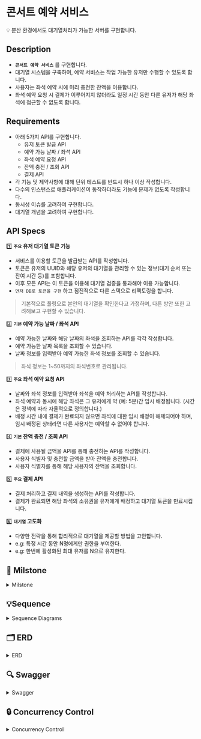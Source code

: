 # 콘서트 예약 서비스

<aside>
💡 분산 환경에서도 대기열처리가 가능한 서버를 구현합니다.

## Description

- **`콘서트 예약 서비스`** 를 구현합니다.
- 대기열 시스템을 구축하여, 예약 서비스는 작업 가능한 유저만 수행할 수 있도록 합니다.
- 사용자는 좌석 예약 시에 미리 충전한 잔액을 이용합니다.
- 좌석 예약 요청 시 결제가 이루어지지 않더라도 일정 시간 동안 다른 유저가 해당 좌석에 접근할 수 없도록 합니다.

## Requirements

- 아래 5가지 API를 구현합니다.
    - 유저 토큰 발급 API
    - 예약 가능 날짜 / 좌석 API
    - 좌석 예약 요청 API
    - 잔액 충전 / 조회 API
    - 결제 API
- 각 기능 및 제약사항에 대해 단위 테스트를 반드시 하나 이상 작성합니다.
- 다수의 인스턴스로 애플리케이션이 동작하더라도 기능에 문제가 없도록 작성합니다.
- 동시성 이슈를 고려하여 구현합니다.
- 대기열 개념을 고려하여 구현합니다.

## API Specs

1️⃣ **`주요` 유저 대기열 토큰 기능**

- 서비스를 이용할 토큰을 발급받는 API를 작성합니다.
- 토큰은 유저의 UUID와 해당 유저의 대기열을 관리할 수 있는 정보(대기 순서 또는 잔여 시간 등)를 포함합니다.
- 이후 모든 API는 이 토큰을 이용해 대기열 검증을 통과해야 이용 가능합니다. 
- `먼저 DB로 토큰을 구현` 하고 점진적으로 다른 스택으로 리팩토링을 합니다.

> 기본적으로 폴링으로 본인의 대기열을 확인한다고 가정하며, 다른 방안 또한 고려해보고 구현할 수 있습니다.

2️⃣ **`기본` 예약 가능 날짜 / 좌석 API**

- 예약 가능한 날짜와 해당 날짜의 좌석을 조회하는 API를 각각 작성합니다.
- 예약 가능한 날짜 목록을 조회할 수 있습니다.
- 날짜 정보를 입력받아 예약 가능한 좌석 정보를 조회할 수 있습니다.

> 좌석 정보는 1~50까지의 좌석번호로 관리됩니다.

3️⃣ **`주요` 좌석 예약 요청 API**

- 날짜와 좌석 정보를 입력받아 좌석을 예약 처리하는 API를 작성합니다.
- 좌석 예약과 동시에 해당 좌석은 그 유저에게 약 (예: 5분)간 임시 배정됩니다. (시간은 정책에 따라 자율적으로 정의합니다.)
- 배정 시간 내에 결제가 완료되지 않으면 좌석에 대한 임시 배정이 해제되어야 하며, 임시 배정된 상태라면 다른 사용자는 예약할 수 없어야 합니다.

4️⃣ **`기본` 잔액 충전 / 조회 API**

- 결제에 사용될 금액을 API를 통해 충전하는 API를 작성합니다.
- 사용자 식별자 및 충전할 금액을 받아 잔액을 충전합니다.
- 사용자 식별자를 통해 해당 사용자의 잔액을 조회합니다.

5️⃣ **`주요` 결제 API**

- 결제 처리하고 결제 내역을 생성하는 API를 작성합니다.
- 결제가 완료되면 해당 좌석의 소유권을 유저에게 배정하고 대기열 토큰을 만료시킵니다.

6️⃣ **`대기열` 고도화**

- 다양한 전략을 통해 합리적으로 대기열을 제공할 방법을 고안합니다.
- e.g: 특정 시간 동안 N명에게만 권한을 부여한다.
- e.g: 한번에 활성화된 최대 유저를 N으로 유지한다.

</aside>

## 📅 Milstone

<details>
<summary> Milstone</summary>



```mermaid
    gantt
    title 콘서트 예약 서비스 개발 마일스톤 ( TDD 기반 )
    tickInterval 1day
    dateFormat YYYY-MM-DD
    axisFormat %Y-%m-%d
    todayMarker off
    excludes Sun
    
    section 1주차: 계획 및 설계
    요구사항 분석                      :des1, 2024-07-01, 1d
    시퀀스 다이어그램 작성             :des2, 2024-07-02, 0.5d
    ERD 작성                           :des3, 2024-07-02, 0.5d
    Mock API 생성                      :des4, 2024-07-03, 0.5d
    테스트 코드 작성                   :des5, 2024-07-03, 0.5d
    README 작성                        :des6, 2024-07-04, 0.5d
    과제 제출                          :des7, 2024-07-04, 0.5d
    도메인 모델링                      :des8, 2024-07-05, 1d
    네트워킹                           :net1, 2024-07-06, 1d
    
    section 2주차: 기능 개발
    토큰 발급 API 개발 (TDD)                 :dev1, 2024-07-08, 0.5d
    대기열 조회 API 개발 (TDD)               :dev2, 2024-07-08, 0.5d
    통합 테스트 작성               :dev2, 2024-07-08, 0.5d
    예약 가능 날짜 조회 API 개발 (TDD)        :dev3, 2024-07-09, 0.5d
    예약 가능 좌석 조회 API 개발 (TDD)        :dev4, 2024-07-09, 0.5d
    좌석 예약 API 개발 (TDD)                :dev5, 2024-07-09, 0.5d
    통합 테스트 작성               :dev2, 2024-07-09, 0.5d
    잔액 충전 API 개발 (TDD)                :dev6, 2024-07-10, 0.5d
    잔액 조회 API 개발 (TDD)                :dev7, 2024-07-10, 0.5d
    통합 테스트 작성               :dev2, 2024-07-10, 0.5d
    결제 API 개발 (TDD)                     :dev8, 2024-07-11, 0.5d
    통합 테스트 작성               :dev2, 2024-07-11, 0.5d
    과제 제출                           :dev9, 2024-07-11, 0.5d
    회고 및 리팩토링을 위한 분석            :dev9, 2024-07-12, 0.5d
    네트워킹                           :net2, 2024-07-13, 1d
    
    section 3주차: 리팩토링 및 고도화
    코드 리팩토링 시작                  :ref1, 2024-07-15, 1d
    발제 내용 리팩토링                     :ref2, 2024-07-16, 1d
    발제 내용 리팩토링                      :ref3, 2024-07-17, 1d
    발제 내용 리팩토링                    :ref4, 2024-07-18, 0.5d
    발제 내용 리팩토링                    :ref5, 2024-07-18, 0.5d
    과제 제출                  :ref6, 2024-07-19, 1d
    네트워킹                           :net3, 2024-07-20, 1d
```
</details>

## 💡Sequence
<details>
<summary> Sequence Diagrams</summary>

</Br>

<details>
<summary> 토큰 발급 API (POST)</summary>

### 토큰 발급 API (POST)
> 대기열 토큰 발급
```mermaid
sequenceDiagram
autonumber
actor User
    User->>대기열: 대기열 토큰 요청
    break 발급 불가(이미 존재)
    대기열-->>User: 발급 불가
    end
    대기열-->>User: 토큰 반환
```
</details>

<details>
<summary> 대기열 상태 확인 API (GET)</summary>

### 대기열 상태 확인 API (GET)
> 대기열 상태 확인
```mermaid
sequenceDiagram
autonumber
actor User
    loop 폴링
        User->>대기열: 대기열 상태 확인
        %% 대기열->>토큰:토큰 검증
        break 대기열 검증 실패
        대기열-->>User: 대기열 검증 실패
        end
        %% 대기열->>대기열: 상태 확인
        %% 대기열-->>대기열: 상태 반환
        대기열-->>User: 대기열 상태 응답
        
    end
```
</details>

<details>
<summary> 예약 가능 날짜 조회 API (GET)</summary>

### 예약 가능 날짜 조회 API (GET)
> 예약 가능 좌석 조회
```mermaid
sequenceDiagram
autonumber
actor User
    User->>대기열: 대기열 검증
    break 대기열 검증 실패
    대기열-->>User: 대기열 검증 실패
    end
    대기열->>콘서트스케쥴: 예약 가능 날짜 요청
    콘서트스케쥴-->>User: 예약 가능 날짜 제공
```
</details>

<details>
<summary> 예약 가능 좌석 조회 API (GET)</summary>

### 예약 가능 좌석 조회 API (GET)
> 예약 가능 좌석 조회
```mermaid
sequenceDiagram
autonumber
actor User
    User->>대기열: 대기열 검증
        break 대기열 검증 실패
        대기열-->>User: 대기열 검증 실패
        end
    대기열->>좌석: 예약 가능 좌석 요청
    좌석-->>User: 예약 가능 좌석 제공
```
</details>

<details>
<summary> 잔액 충전 API (POST)</summary>

### 잔액 충전 API (POST)
> 예약 가능 좌석 조회 요청
```mermaid
sequenceDiagram
autonumber
actor User
    User->>캐시: 캐시 충전 요청
    캐시-->>User: 캐시 충전 성공
```
</details>

<details>
<summary> 잔액 조회 API (GET)</summary>

### 잔액 조회 API (GET)
> 예약 가능 좌석 조회
```mermaid
sequenceDiagram
autonumber
actor User
    User->>캐시: 캐시 잔액 조회
    캐시-->>User: 캐시 잔액
```
</details>

<details>
<summary> 좌석 예약 API (POST)</summary>

### 좌석 예약 API (POST)
> 좌석 예약 요청
```mermaid
sequenceDiagram
autonumber
actor User
    User->>대기열: 대기열 검증
        break 대기열 검증 실패
        대기열-->>User: 대기열 검증 실패
        end
    대기열->>좌석: 좌석 활성 상태 변경
    좌석->>좌석 예약: 좌석 예약 정보 생성
    좌석 예약-->>좌석: 예약 성공
    좌석-->>User: 예약 성공
```
</details>

<details>
<summary> 결제 API (POST)</summary>

### 결제 API (POST)
> 결제
```mermaid
sequenceDiagram
    autonumber
    actor User

    User->>결제: 결제 요청
    결제->>좌석 예약: 좌석 점유 검증
    break 검증 실패
        좌석 예약-->>결제: 검증 실패
        결제-->>User: 검증 실패
    end
    좌석 예약-->>결제: 예약 정보 반환
    결제->>캐시: 캐시 잔액 확인
    캐시-->>결제: 잔액 정보

    alt 잔액 부족
    결제-->>User: 잔액 부족

    %% User->>결제: 캐시 충전 요청
    %% 결제->>캐시: 캐시 충전 처리
    %% 캐시-->>결제: 충전 완료
    %% 결제-->>User: 캐시 충전 확인
        
    else 잔액 충분
        결제->>캐시: 캐시 차감
        캐시-->>결제: 캐시 차감 완료
        결제->>결제: 결제 내역 생성
        결제->>좌석 예약: 좌석 예약 상태 변경
        좌석 예약->>대기열: 대기열 토큰 만료
        좌석 예약-->>결제: 예약 완료
        결제-->>User: 예약 완료
    end
```
</details>

<details>
<summary> BACKGROUND-A</summary>

### BACKGROUND-A
> 대기열 만료 처리
```mermaid
sequenceDiagram
    autonumber
    loop
    백그라운드->>대기열: 활성 상태 레코드 만료 감시 및 처리
    end
```
</details>

<details>
<summary> BACKGROUND-B</summary>

### BACKGROUND-B
> 좌석 예약 만료 처리
```mermaid
sequenceDiagram
    autonumber
    loop
    백그라운드->>좌석 예약: 좌석 예약 시간 만료 감시 및 처리
    end
```
</details>

</details>



## 🗂️ ERD

<details>
<summary> ERD</summary>



```mermaid
erDiagram
    %% 사용자 테이블
    USER {
        bigint ID
        string name
        date created_at
        date updated_at
        date deleted_at
        
    }


    %% 포인트 관련 테이블
    CASH {
        bigint ID PK
        bigint userID
        bigint balance
        date created_at
        date updated_at
        date deleted_at
    }

    CASH_HISTORY {
        bigint ID PK
        bigint userID
        bigint amount
        string description
        date created_at
    }

        WAITING_QUEUE {
        bigint ID PK
        bigint userID UK
        string status "ENUM"
        date created_at
        date expired_at "활성 상태 변경시 생성"
    }

    %% 콘서트 관련 테이블
    CONCERT {
        bigint ID PK
        string name
        date created_at
        date updated_at
        date deleted_at
    }

    CONCERT_SCHEDULE {
        bigint ID PK 
        bigint concertID FK
        int totalSeats
        int reservedSeats
        date open_at
        date close_at
        date booking_start_at
        date booking_end_at
        date created_at
        date updated_at
        date deleted_at
    }

    %% 좌석 관련 테이블
    SEAT {
        bigint ID PK
        bigint concert_scheduleID FK
        string seatNumber
        bool isActive
        int price
        date created_at
        date updated_at
        date deleted_at
    }

    SEAT_RESERVATION {
        bigint ID PK
        bigint seatID
        bigint userID
        string status "ENUM"
        date created_at
        date updated_at
        date deleted_at
    }

    PAYMENT {
        bigint ID PK
        bigint userID
        string seatNumber
        string concertName
        date openDate
        date closeDate
        bigint totalAmount
        string status "ENUM"
        date created_at
        date updated_at
        date deleted_at
    }

        %% 관계 정의 (간접 참조)
    %%USER ||..o{ PAYMENT : ""


    %%USER ||..o{ WAITING_QUEUE : ""


    CONCERT ||--o{ CONCERT_SCHEDULE : ""


    CONCERT_SCHEDULE ||--o{ SEAT : ""


    %%SEAT ||..o{ SEAT_RESERVATION : ""


    %%USER ||..o{ SEAT_RESERVATION : ""

```
</details>


<!-- ## API

<details>
<summary>🔍 API Documentation</summary>

### API 명세서

#### 1. 유저 토큰 발급

- **경로**: `POST /queue/issue`
- **설명**: 대기열 토큰을 발급받습니다.
- **Request**:
    - **Body**
        - `userId`: `string` - 사용자 ID
- **Response**:
    - **200 OK**:
        ```json
        {
          "success": true,
          "data": {
            "token": "queue-uuid",
            "status": "pending"
          }
        }
        ```
    - **400 Bad Request**: `userId`가 유효하지 않을 때
        ```json
        {
          "success": false,
          "message": "Invalid userId"
        }
        ```

#### 2. 예약 가능 날짜 조회

- **경로**: `GET /concert/available-dates`
- **설명**: 예약 가능한 날짜 목록을 조회합니다.
- **Request**: 
    - **Headers**
        - `queue-token`: `string` - 대기열 토큰
- **Response**:
    - **200 OK**:
        ```json
        {
          "success": true,
          "data": [
            {
              "id": 1,
              "totalSeats": 50,
              "reservedSeats": 38,
              "open_at": "2024-01-01T00:00:00",
              "close_at": "2024-01-01T00:00:00"
            },
            {
              "id": 2,
              "totalSeats": 50,
              "reservedSeats": 48,
              "open_at": "2024-01-03T00:00:00",
              "close_at": "2024-01-03T00:00:00"
            }
          ]
        }
        ```
    - **401 Unauthorized**: 큐 토큰이 없거나 유효하지 않을 때
        ```json
        {
          "success": false,
          "message": "Unauthorized"
        }
        ```

#### 3. 예약 가능 좌석 조회

- **경로**: `GET /concert/available-seats`
- **설명**: 특정 콘서트 일정에 예약 가능한 좌석 목록을 조회합니다.
- **Request**:
    - **Headers**
        - `queue-token`: `string` - 대기열 토큰
    - **Query Parameters**
        - `concertScheduleId`: `number` - 콘서트 일정 ID
- **Response**:
    - **200 OK**:
        ```json
        {
          "success": true,
          "data": [
            {
              "id": 1,
              "seatNumber": "1",
              "price": 1000
            },
            {
              "id": 2,
              "seatNumber": "50",
              "price": 5000
            }
          ]
        }
        ```
    - **400 Bad Request**: `concertScheduleId`가 유효하지 않을 때
        ```json
        {
          "success": false,
          "message": "Invalid concertScheduleId"
        }
        ```
    - **401 Unauthorized**: 큐 토큰이 없거나 유효하지 않을 때
        ```json
        {
          "success": false,
          "message": "Unauthorized"
        }
        ```

#### 4. 좌석 예약 요청

- **경로**: `POST /reservation`
- **설명**: 좌석 예약을 요청합니다.
- **Request**:
    - **Headers**
        - `queue-token`: `string` - 대기열 토큰
    - **Body**
        - `seatId`: `number` - 좌석 ID
- **Response**:
    - **200 OK**:
        ```json
        {
          "success": true,
          "data": {
            "id": 1,
            "seat": {
              "id": 1,
              "isActive": false,
              "seatNumber": 1
            },
            "status": "PENDING",
            "created_at": "2024-01-01T00:00:00"
          }
        }
        ```
    - **400 Bad Request**: `seatId`가 유효하지 않을 때
        ```json
        {
          "success": false,
          "message": "Invalid seatId"
        }
        ```
    - **401 Unauthorized**: 큐 토큰이 없거나 유효하지 않을 때
        ```json
        {
          "success": false,
          "message": "Unauthorized"
        }
        ```

#### 5. 잔액 충전

- **경로**: `POST /user/charge`
- **설명**: 유저의 포인트를 충전합니다.
- **Request**:
    - **Body**
        - `amount`: `number` - 충전할 금액
        - `userId`: `string` - 사용자 ID
- **Response**:
    - **200 OK**:
        ```json
        {
          "success": true,
          "data": {
            "balance": 1000
          }
        }
        ```
    - **400 Bad Request**: `amount`나 `userId`가 유효하지 않을 때
        ```json
        {
          "success": false,
          "message": "Invalid amount or userId"
        }
        ```

#### 6. 잔액 조회

- **경로**: `GET /user/check`
- **설명**: 유저의 포인트 잔액을 조회합니다.
- **Request**:
    - **Query Parameters**
        - `userId`: `string` - 사용자 ID
- **Response**:
    - **200 OK**:
        ```json
        {
          "success": true,
          "data": {
            "balance": 1000
          }
        }
        ```
    - **400 Bad Request**: `userId`가 유효하지 않을 때
        ```json
        {
          "success": false,
          "message": "Invalid userId"
        }
        ```

#### 7. 결제 요청

- **경로**: `POST /payment`
- **설명**: 결제를 요청합니다.
- **Request**:
    - **Headers**
        - `queue-token`: `string` - 대기열 토큰
    - **Body**
        - `seatId`: `number` - 좌석 ID
- **Response**:
    - **200 OK**:
        ```json
        {
          "success": true,
          "data": {
            "seatNumber": 1,
            "concertName": 1,
            "openDate": "2024-01-01T00:00:00",
            "closeDate": "2024-01-01T00:00:00",
            "totalAmount": 1000,
            "status": "PENDING"
          }
        }
        ```
    - **400 Bad Request**: `seatId`가 유효하지 않을 때
        ```json
        {
          "success": false,
          "message": "Invalid seatId"
        }
        ```
    - **401 Unauthorized**: 큐 토큰이 없거나 유효하지 않을 때
        ```json
        {
          "success": false,
          "message": "Unauthorized"
        }
        ```
</details> -->

## 🔍 Swagger

<details>
<summary> Swagger </summary>
<br>

![alt text](image.png)

<br>


![alt text](image-1.png)

<br>


![alt text](image-2.png)

<br>


![alt text](image-3.png)

<br>


![alt text](image-4.png)

<br>


![alt text](image-5.png)

<br>


![alt text](image-6.png)

<br>


![alt text](image-7.png)

</details>

## 🔒 Concurrency Control

<details>
<summary> Concurrency Control </summary>
<br>

# 동시성 제어 방식 비교 및 구현

## 환경
- OS: macOS
- CPU: Apple M3 Pro, 11-core , 14-core GPU
- Memory: 18GB LPDDR5
- Storage: 512GB SSD
- Docker
- ELK
- Grafana
- Prometheus

## 테스트 신뢰성
- 로컬에서 진행되어 테스트 케이스 이외의 요인에 의한 자원 소모가 있습니다.
- 각 테스트 케이스 실행 시 테스트에 필요한 데이터 시딩으로 인해 자원 소모가 있습니다.
- 종합: 모니터링 데이터는 실제 테스트 케이스에 의한 변동값 이외의 요인에 의한 값도 반영되어 있기 때문에 참고용으로만 봐주시기 바랍니다.


## 참고자료 링크
- https://dev.mysql.com/doc/refman/8.4/en/innodb-locking.html
- https://dev.mysql.com/doc/refman/8.4/en/innodb-transaction-model.html
- https://redis.io/topics/internals
- https://redis.io/commands/publish
- https://redis.io/docs/latest/develop/interact/pubsub/
- https://redis.io/topics/distlock
- https://www.rabbitmq.com/documentation.html
- https://kafka.apache.org/documentation/
- https://www.rabbitmq.com/getstarted.html

## 동시성 제어 방식

### 1. Simple Lock
- **설명**: 간단하게 락을 획득하고 릴리즈하는 방식
- **장점**: 구현이 간단하다.
- **단점**: 분산 환경에서 사용이 불가능하고 대용량 트래픽 시 부하가 크다.
<details>
  <summary> 📈 테스트 자료 </summary>

  ### 캐시 사용 , 충전. { 각 실행 수 : 3000 }
  - **스레드를 굴려 DB lock은 걸리지 않는다.**
  <img width="1445" alt="심플락 사용" src="https://github.com/user-attachments/assets/a2a880ab-7370-468c-a206-a35f267f0483">
  <img width="1451" alt="심플락 충전" src="https://github.com/user-attachments/assets/861688d4-8661-4837-93c2-3ba59951bf1d">

  
  - **테스트 소요 시간**

![사용 심플락](https://github.com/user-attachments/assets/06bd9564-842b-44de-be4e-37cc9dc5ff47)
   ![충전 심플락](https://github.com/user-attachments/assets/24fe6d6a-2cc6-43c6-bdb6-8c9779b2a6d5)

</details>

```
가장 간단한 Lock 전략이다.

구현 가능하지만 분산환경에서는 사용할 수 없다.

사용 환경이 모놀리틱하다고 하더라도 만약 단순히 락 획득에 실패하면 '나가' 할 거면 모를까

획득 재시도를 일정 주기마다 한다면 대용량 트래픽이 쏟아질 때 nodejs 같은 싱글 스레드는 더욱 더 성능 이슈가 생길 수밖에 없다.

```



### 2. Spin Lock
- **설명**: 락이 있는지 없는지 계속 확인하며 기다리는 방식
- **장점**: 구현이 간단하다.
- **단점**: 싱글 스레드 환경에서는 성능에 큰 영향을 미치고 이벤트 루프가 블로킹될 수 있다.
```
심플락은 일정 주기마다 재실행했다면 이 스핀락은 스레드를 쉬지 않고 굴리는 락이다. (스레드가 빙빙 돈다고 스핀락이라고 한다더라)

자바 같은 멀티스레드는 어떨지 모르겠지만 nodejs 같은 싱글 스레드는 while로 스레드를 계속 굴리면 이벤트 루프가 블로킹 된다.

실제로 테스트를 해보니 요청이 2개만 동시에 들어가도 서버 전체가 굳어버린다.

첫 번째 요청이 작업을 처리하는 동안 두 번째 요청이 스핀을 돌며 

스레드를 점유해버려서 진행 중이던 요청, 들어오는 요청 모두 블로킹 된다.

이건 테스트 자료가 무의미하다.
```

### 3. Pessimistic Lock (비관적 락)
- **설명**: 트랜잭션이 특정 데이터 항목에 접근할 때 다른 트랜잭션이 접근하지 못하도록 잠그는 방식
- **장점**: 더티 리드 문제가 없다.
- **단점**: 대용량 트래픽 발생시 디비에 부하를 전가시킨다. 시스템 전반에 장애를 야기할 수 있다.

<details>
  <summary> 📈 테스트 자료 </summary>

  ### 캐시 사용 , 충전. { 각 실행 수 : 3000 }

<img width="1175" alt="비관락 사용" src="https://github.com/user-attachments/assets/ef5ab577-5af0-4d40-bbd9-1085efeb6b22">
<img width="1178" alt="비관락 충전" src="https://github.com/user-attachments/assets/6ab1f800-c2c6-4d79-8c65-29cec64ba69c">

  
  
  - ** 테스트 소요 시간  **

![충전 비관락](https://github.com/user-attachments/assets/80c20a4b-233a-46ac-9083-4e0a0ebae2e1)
![사용 비관락](https://github.com/user-attachments/assets/d1ab4b21-9880-4459-804b-06ba6d588271)


  
  </details>
  
```
위 테스트 자료 중 Lock Waits와 Lock Time 차트를 보면 알겠지만 락 경합이 발생한 것을 알 수 있다.

즉 DB락을 직접 이용하는 락이다.

비관적 락이라는 건 구체적인 기능이 아니라 트랜잭션의 접근 방지를 위한 데이터 선점 전략을 표현한 개념이다.

이 개념에 속하는 구체적인 구현 기능들이 배타락, 공유락이라고 보면 될 것 같다.

공유락은 트랜잭션들이 읽기는 가능하지만 쓰기는 불가능하게 한다. (SELECT * FROM sexy WHERE 태환 = 1 FOR SHARE)

보통 데이터 분석이나 보고서 작성 혹은 금융 데이터 등에 사용이 많이 된다.

예를 들어 a와 b의 계좌에서 돈이 오고 가야 하는 경우라면 이 계좌는 트랜잭션이 진행되는 동안 변경되어서는 안 된다.

이때 공유락을 걸어 모두 읽을 수는 있지만 변경되지는 않게 한다.

배타락은 엄격하게 동시성 제어를 해야 할 경우에 사용된다.

동시에 접근하는 트랜잭션들 중 하나의 트랜잭션에게만 접근 권한을 부여한다. (SELECT * FROM sexy WHERE 태환 = 1 FOR UPDATE)

이렇게 하면 트랜잭션은 한 번에 하나씩만 해당 데이터에 접근할 수 있다.

조금 더 이해하기 쉽게 innoDB 엔진이 내부적으로 어떻게 트랜잭션 Lock을 처리하는지를 다음과 같이 풀어보았다.

1. a-tx, b-tx, c-tx, d-tx => 동시에 동일한 좌석 레코드를 점유하기 위해 접근.
2. innoDB 엔진은 먼저 도착한 c-tx(가정)의 요청 lock 정보를 읽고 lock list를 생성한다.
3. lock list에는 요청받은 락 종류와 요청한 c-tx 정보를 담고 c-tx의 상태를 기록한다. => RUNNING
4. 나머지 tx는 lock queue를 생성하여 저장한다.
5. c-tx의 작업이 커밋 또는 롤백되면 innoDB는 lock list에서 c-tx의 상태를 변경하고 큐에서 다음 tx를 꺼내 lock list에 적재시킨다.

innoDB 엔진은 위와 같은 플로우로 배타락을 처리하여 한 번에 하나의 트랜잭션에게만 접근 권한을 부여함으로써 트랜잭션의 일관성과 격리성을 보장한다.

위와 같이 Lock 처리를 우리가 체감하지 못하는 사이에 (물론 대용량 I/O에서는 많이 체감되겠지만) 내부적으로 많은 일이 일어나고 있는데, 그만큼 요청이 많아지면

DB 부하가 많이 생길 수밖에 없다.

운영 서비스의 트래픽이 전체적으로 널널하고 어쩌다 한 번 약간의 스파이크가 생기는, 낙관락으로 처리하기는 조금 버거운 정도라면 충분히 효율적이라고 생각한다.

그러나 대규모 트래픽을 모두 배타락으로 받아버리면 DB에 부하가 몰려 전반적인 서비스 품질이 낮아지고 광범위한 시스템 장애를 초래할 수 있다.
```




### 4. Optimistic Lock (낙관적 락)
- **설명**: 읽기와 쓰기를 자유롭게 허용하지만, 쓰기 시점에 버전 컬럼을 확인해 변경을 감지하는 방식
- **장점**: 디비 락 이라기 보다는 전략으로써 직접적으로 디비에 락을 걸지않아 부하가 적다.
- **단점**: 동시성 문제가 빈번하고 대규모 트래픽일 경우 성능 이슈가 생긴다.

<details>
  <summary> 📈 테스트 자료 </summary>

  ### 캐시 사용 , 충전. { 각 실행 수 : 3000 }


<img width="1177" alt="낙관락 사용" src="https://github.com/user-attachments/assets/f537e0da-797c-4727-942a-eb69019308c8">
<img width="1183" alt="낙관락 충전" src="https://github.com/user-attachments/assets/5febd659-d13a-46b4-a10b-85994a9e4087">


  
  - **테스트 소요 시간**

![사용 낙관락](https://github.com/user-attachments/assets/5bdae2a1-c3a4-4670-a2b0-f6392d4c6912)
![충전 낙관락](https://github.com/user-attachments/assets/970cc1e7-875d-4fbf-9dae-77a0114a2e86)



</details>


```
위 테스트 자료를 보면 한 가지 의문이 생긴다.

'분명 낙관락은 디비 락이 아니라 그냥 전략이라면서 왜 락 경합이 감지된 거지?'

위 의문을 설명하기 전에 간단하게 낙관락의 작동 방식을 알아보자.

낙관락은 기본적으로 버전 컬럼을 이용해 조회 시점의 version과 update 시점의 version을 비교하여 버전이 그대로라면 최종 수정을 한다.

즉 DB 락을 이용하는 게 아니라 전략적으로 lock을 구현하는 것이다.

그럼 이때 DB락을 쓰지 않는데 왜 트랜잭션 경합이 감지된 걸까?

그 이유는 innoDB의 update 처리 방식에 있다.

innoDB는 특정 레코드를 update하기 위해 조건에 맞는 인덱스를 찾아 레코드 락을 걸게 된다.

해당 레코드를 읽은 시점과 update 사이에 값이 변경되면 안 되기 때문인데, 이 때문에 낙관락을 사용할 때 트랜잭션 경합이 감지되는 것이다.

조금 더 풀어서 이야기하면 동시에 여러 트랜잭션이 인덱스를 찾아 접근할 때 먼저 도착한 트랜잭션이 이전 비관락에서 설명했던 것처럼 해당 레코드를 선점하게 되고

나머지 트랜잭션은 앞서 선점한 트랜잭션이 커밋 혹은 롤백하기를 기다리게 되는데 이 때문에 트랜잭션 경합이 그래프나 차트에 감지된 것이다.

이렇게 보면 앞서 설명했던 배타락보다는 잠금 범위가 굉장히 좁기 때문에 상대적으로 리소스가 덜 든다고 느껴진다.

' 어 그럼 비관락 왜씀? 그냥 다 낙관락으로 처리하는 게 짱 아님? '

만약 동시성 이슈가 발생할 가능성이 낮고 있더라도 어쩌다 높지 않은 트래픽이라면 retry 전략과 함께 충분히 효율적으로 처리가 가능할 것이다.

그러나 대용량 트래픽과 동시성 이슈 발생 가능성이 높은 곳에 이렇게 사용하게 되면 결국 CPU 바운드가 발생할 가능성이 높아진다. (트랜잭션 경합까지 겹쳐 지연 시간은 계속 늘어난다.) 

nodejs를 사용하는 입장에서는 위 심플락과 스핀락에서 언급했던 nodejs의 특성으로 인해 더욱 치명적일 수 있으니 충분히 innoDB의 CRUD 메커니즘을 이해하고 상황에 맞게 사용해야 한다.
```
  
### 5. Pub/Sub Lock (Redis)
- **설명**: Redis의 Pub/Sub 기능을 이용해 락을 획득하고 해제하는 방식
- **장점**: 메시지 기반으로 비동기 처리가 가능하다.
- **단점**: Redis Pub/Sub은 전달 성공을 보장하지 않으므로 메시지 손실 가능성이 있다.

<details>
  <summary> 📈 테스트 자료 </summary>

  ### 캐시 사용 , 충전. { 각 실행 수 : 3000 }

<img width="1382" alt="레디스 펍섭 충전" src="https://github.com/user-attachments/assets/a16a7bba-32fb-4a65-b154-fbb1755d5820">




  
  - **테스트 소요 시간**
![사용 펍섭스](https://github.com/user-attachments/assets/e859eaad-40c3-46ce-942f-3874c1411bed)
![충전 펍섭스](https://github.com/user-attachments/assets/e993a073-7986-4edb-8f85-0706a9dab2b9)






</details>

```
Pub/Sub Lock은 레디스의 메시지 발행 기능을 이용해 구현한 락이다.

Redis의 pub/sub 작동 방식을 대략적으로 이해한다면 이를 이용한 lock을 어떻게 구현하는 것인지 조금 더 이해하기 쉬울 것이다.

Redis의 pub/sub은 대략적으로 다음의 프로세스로 처리된다.

1. 사용자가 publish를 이용해서 'taehwan'이라는 메시지를 발행한다.
2. Redis 서버는 발행을 감지하면 해시테이블에서 전달받은 'taehwan'이라는 채널을 구독하는 구독자 목록을 조회한다.
3. 조회된 구독자들은 Redis 서버와 TCP 소켓으로 연결되어 있는데, Redis는 각 구독자의 소켓 버퍼에 쓰여진다.
4. 구독자는 쓰여진 메시지를 소켓에서 읽어낸다.

TCP를 쓰다 보니 기본적으로 순서가 보장된다는 점과 Redis의 단일 스레드로 인한 순차 처리 특징이 결합되어 메시지 순차 전달을 보장할 수 있다.

이제 대략적으로 Redis의 pub/sub이 어떻게 동작하는지 알게 되었으니 이걸로 lock을 어떻게 쓰겠다는 건지 이해가 될 것이다.

대략적으로 다음과 같은 형태를 취할 것이다.

1. 최초에 락을 획득한다.
2. 이후 요청은 락 획득에 실패하고 lock:xx 채널을 구독하고 대기한다.
3. 최초에 락을 획득한 스레드가 작업을 마치고 락을 해제하며 락 해제 메시지를 발행한다.
4. 구독하고 대기하던 다음 요청이 메시지를 받고 락을 획득한다.

이제 직접 주기적으로 락 상태를 확인하고 획득하는 로직을 구현할 필요가 없어졌다.

DB에 부하를 주지 않으며 Redis의 빠른 처리 속도로 빠르게 동시성 제어를 할 수 있게 되었다.

그러나 이 방식에도 문제점이 존재한다.

위에서 이야기했듯이 이 방식은 소켓을 이용한다.

대용량 트래픽일 경우에는 많은 리스너가 계속해서 소켓을 연결하고 대기해야 하고 락 획득을 위한 재시도 로직으로 인한 부하도 발생할 수 있으니 부하가 상당해질 수밖에 없다.

이렇게 소켓 의존도가 높다 보니 잠깐이라도 네트워크 유실 혹은 장애가 발생할 경우 모든 메시지가 소실될 수 있다.

그리고 무엇보다 Redis의 pub/sub 기능은 메시지 전달과 내구성을 보장하지 않는다.

그렇기 때문에 메시지 소실이 상당한 장애를 초래하거나 손실을 야기할 수 있는 로직에는 충분히 고민하고 적용시켜야 한다.

```


### 6. Redis 분산 락
- **설명**: RedLock 알고리즘을 이용해 락 획득 및 해제 방식
- **장점**: 빠른 속도 , 간단한 구현
- **단점**: Redis 서버 장애 시 문제가 발생할 수 있다.

<details>
  <summary> 📈 테스트 자료 </summary>

  ### 캐시 사용 , 충전. { 각 실행 수 : 3000 }

<img width="1181" alt="레디스 레드락 사용" src="https://github.com/user-attachments/assets/92412e8e-4d2e-4e26-9d94-eec4c8146e23">
<img width="1177" alt="레디스 레드락 충전" src="https://github.com/user-attachments/assets/dedc428b-d321-42da-aa6a-07faa4b63a32">




  
  - **테스트 소요 시간**
![충전 분산락](https://github.com/user-attachments/assets/739e3703-3d17-47ab-9437-0203e66a51ae)
![사용 분산락](https://github.com/user-attachments/assets/1aae4bd4-f548-47d2-8274-ec887d429358)








</details>

```
레디스를 이용해 분산 락을 구현하는 방식은 여러 가지가 있지만 나는 Redis가 공식적으로 분산 환경에서 사용하기를 권장하는 Redlock을 사용해 보았다.

레디스에서 Redlock을 공식적으로 권장하는 이유는 다음과 같다.

1. Redlock 알고리즘은 여러 노드를 이용해 락을 분산시켜 단일 노드보다 안전하고 네트워크 파티션이나 노드 장애가 발생해도 락의 일관성을 유지한다.
2. 1번의 이유로 고가용성을 보장한다.
3. 분산 환경에서도 노드 분산으로 데이터 일관성을 보장한다.

Redlock 알고리즘의 작동 방식은 다음과 같다.

1. 다수의 Redis 노드 설정
2. 클라이언트는 모든 Redis 노드에 동일한 키를 설정하고, 일정 시간(TTL) 동안 락 획득 시도
3. 과반수 성공 확인: 일정 수(N/2 + 1) 이상의 노드에서 락을 성공적으로 획득했는지 확인
4. 락의 TTL이 만료되기 전에 갱신하거나, 작업이 완료되면 락을 해제

추가적으로 다수의 요청으로 인한 충돌을 완화하기 위해 지수적 백오프를 적용시키면 효율이 더욱 향상된다.

노드를 확장하거나 클러스터링함으로써 트래픽에 효과적으로 대응할 수 있다는 장점도 존재한다.

그러나 순간 대용량 트래픽 스파이크가 발생할 경우 대기가 많아지면 재시도 처리로 인한 부하가 발생할 수 있으니 이 부분을 잘 고려해야 한다.

락 획득, 검증 등과 같은 간단한 데이터 처리에는 굉장히 효율적이고 강력하다고 생각한다.

```

### 7. Kafka를 이용한 동시성 제어
- **설명**: 카프카의 단일파티션 특성을 이용한 동시성 제어
- **장점**: 고가용성, 확장성, 높은 성능
- **단점**: 구현 복잡도가 높고 러닝커브가 있다.

<details>
  <summary> 📈 테스트 자료 </summary>

  ### 캐시 사용 , 충전. { 각 실행 수 : 3000 }

<img width="1179" alt="카프카 사용" src="https://github.com/user-attachments/assets/cc17ca1c-ebdf-4a61-b672-f93f5855da75">
<img width="1173" alt="카프카 충전" src="https://github.com/user-attachments/assets/872c6f75-7385-49c1-8fa4-01c6d85b2e84">





  
  - **테스트 소요 시간**

![사용 카프카](https://github.com/user-attachments/assets/79acda63-dbcd-4784-83b3-b1774589e603)
![충전 카프카](https://github.com/user-attachments/assets/ba0bdf83-b70a-4160-b94f-02ef41cebbd3)

</details>

```
카프카는 대용량 데이터 스트리밍에 특화되어 있어 정말 많은 곳에서 사용되고 있다.

로그 처리, 분석, 데이터 파이프라인, 이벤트 처리 등 다양한 용도로 활용된다.

그러나 지금은 동시성 제어에 대한 이야기를 하고 있으니 다른 기능들에 대한 설명은 나중으로 미루어두고 어떻게 동시성 제어가 되는지 알아보자.

카프카는 크게 프로듀서(Producer), 브로커(Broker), 컨슈머(Consumer)로 나누어져 있다.

브로커는 카프카 클러스터를 구성하는 서버 인스턴스이다.

토픽이라는 데이터 카테고리를 기준으로 파티션이 생성되며, 각 토픽은 하나 이상의 파티션으로 나뉘어진다.

이 파티션들은 브로커에 분산 저장되어 병렬 처리가 가능하게 한다.

카프카를 이용해 동시성 제어가 가능한 이유는 파티션 내에 데이터를 보관할 때 오프셋을 포함시킨다는 것과 단일 파티션일 때는 하나의 컨슈머에게 순서대로 메시지를 제공하기 때문이다.

이를 기반으로 메시지를 순차적으로 소비할 수 있고, 장애 발생 혹은 컨슈머가 일정 기간 메시지를 소비하지 않다가 다시 메시지를 가져갈 때도 마지막 메시지 이후 데이터를 반환함으로써 순서를 보장할 수 있다.

그러나 토픽을 여러 파티션으로 나누게 되면 데이터가 병렬로 처리되기 때문에 동시성 제어에는 적합하지 않다.

테스트 자료를 보면 알 수 있듯 성능은 지금까지 테스트한 다른 무엇보다도 강력하다.

궁금해서 요청 수를 3만 개로 늘려봤는데 0.3초 걸리던 게 0.6초로 늘어난 게 끝이다.

구현 복잡도가 높고 동시성 제어만으로 사용하기에는 오버엔지니어링이라고 생각한다.


```


### 8. RabbitMQ를 이용한 동시성 제어
- **설명**: 메시징 큐의 특성을 이용해 순차적으로 메시지를 소비하며 동시성 제어
- **장점**: 메시지의 신뢰성이 높다.
- **단점**: 대용량 데이터 스트림에는 부족하다.



<details>
  <summary> 📈 테스트 자료 </summary>

  ### 캐시 사용 , 충전. { 각 실행 수 : 3000 }

<img width="1189" alt="레빗엠큐 사용" src="https://github.com/user-attachments/assets/85d9671c-cbb6-4243-859d-bd9628c545b2">
<img width="1182" alt="레빗엠큐 충전" src="https://github.com/user-attachments/assets/ccdd69ed-bf0f-4226-b30f-04d3a34a108b">





  
  - **테스트 소요 시간**

![사용 레빗엠큐](https://github.com/user-attachments/assets/1101987f-0d0e-4764-bf99-1868286ea820)
![충전 레빗엠큐](https://github.com/user-attachments/assets/84d0a702-0279-4713-aa13-6a2ad13407fb)

</details>

```
RabbitMQ는 AMQP(Advanced Message Queuing Protocol)를 기반으로 설계되었으며, 메시지 큐잉과 다양한 메시징 패턴(라우팅, 주제 기반 메시징, 작업 큐 등)을 지원한다.

RabbitMQ도 카프카처럼 정말 많은 기능과 활용 범위가 있지만, 지금은 동시성 제어에 대해서만 이야기를 할 것이기 때문에 나머지는 나중에 또 알아보자.

RabbitMQ는 기본적으로 메시지를 받아 큐에 저장하고 컨슈머가 이를 가져가 처리하는 방식을 취하는데, 이러한 특성 때문에 동시성 제어 또한 쉽게 구현해낼 수 있다.

그리고 RabbitMQ는 메시지 전달을 보장하고 메시지 내구성을 제공하는데 (카프카만큼은 아니지만) 이를 통해 장애 복구 등 메시지 전달 신뢰성을 가지고 있다.

또한 확장도 쉽게 할 수 있고 구현 복잡도도 그다지 높지 않기 때문에 정말 좋은 선택이라고 생각한다.

대용량 데이터를 처리할 때 처리 용량을 넘어서게 되면 메시지를 플러시하면서 성능이 급격히 떨어질 수 있다는 점은 주의해야 한다.

테스트 결과를 보면 알겠지만 정말 강력하다.

동시성 제어만으로는 RabbitMQ도 오버엔지니어링이라고 생각한다.

```


## 동시성 제어 방식의 비교

| 방식         | 구현 복잡도 | 성능          | 효율성    | 장점                                                    | 단점                                                      |
|--------------|-------------|---------------|-----------|---------------------------------------------------------|-----------------------------------------------------------|
| Simple Lock  | 낮음        | 중            | 중        | 구현이 간단                                              | 분산 환경에서 사용 불가, 대용량 트래픽 시 부하 큼           |
| Spin Lock    | 낮음        | 낮음          | 낮음      | 구현이 간단                                              | 성능에 큰 영향, 이벤트 루프 블로킹 가능                    |
| Pub/Sub Lock | 중간        | 중            | 중        | 메시지 기반 비동기 처리 가능                              | 메시지 손실 가능성                                        |
| Pessimistic Lock | 중간    | 낮음          | 낮음      | 더티 리드 문제 없음                                      | 많은 트랜잭션 시 성능 저하                                 |
| Optimistic Lock  | 중간    | 중            | 중        | 충돌이 적은 환경에서 유효                                | 동시성 제어가 빈번한 환경에서는 성능 저하                         |
| Redis 분산 락     | 중간    | 높음          | 높음      | 빠른 속도                                                | Redis 서버 장애 시 문제 발생 가능                          |
| Kafka를 이용한 동시성 제어     | 높음    | 높음          | 높음      | 고가용성, 확장성                                          | 설정이 복잡, 러닝커브 있음                                               |
| RabbitMQ를 이용한 동시성 제어  | 높음    | 높음          | 높음      | 메시지 신뢰성 높음 , 비교적 간단한 설정                     | 대용량 데이터 처리 한계                                               |

## DB Lock을 활용한 동시성 제어 방식 구현

### 비즈니스 로직에 적합한 동시성 제어 방식

- **생각**: 적절한 트랜잭션 배치 및 Redis 분산락
- **선택한 방식**: 카프카
- **이유**
```
why
과제 요구사항으로는 적절한 트랜잭션 배치와 레디스를 이용한 분산 락으로도 충분하다고 생각했다.
그러나 종류별로 동시성 제어를 위해 테스트 구현체를 만들어 테스트를 하다 보니 카프카의 광범위한 활용 범위를 알게 되었고,
이 부분을 조금 더 학습해 보고 싶어 시작이 반이라는 마음으로 일단 적용시켜 보며 학습하고자 선택하게 되었다.

1. 요청을 비동기적으로 처리할 수 있어 트래픽이 많이 몰려도 응답 속도가 굉장히 빠르다.
2. 파사드가 필요 없어지고, 애플리케이션 레이어에서도 도메인 응집도를 높일 수 있다.
3. 각각의 메소드(로직)는 자신의 관심사만 처리할 수 있다. (e.g., 결제는 결제만 하고 결제 정보를 발행)
4. 확장 가능성이 높다. 예를 들어 로그 수집, MSA 추가 학습, 데이터 파이프라인 구축 경험 등

worry
1. 트랜잭션 처리가 복잡해진다. (보상 트랜잭션을 구현해야 함)
```


</details>


